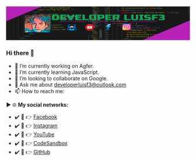 ![MyProfile](./public/github.png "Portada")

### Hi there 👋

- 🔭 I’m currently working on Agfer.
- 🌱 I’m currently learning JavaScript.
- 👯 I’m looking to collaborate on Google.
- 💬 Ask me about developerluisf3@outlook.com
- 📫 How to reach me:

**►** 🌐 **My social networks:**

- ✔️ 👀 👉 [Facebook](https://www.facebook.com/Developer-LuisF3-231261368847638 "Facebook")
- ✔️ 👀 👉 [Instagram](https://www.instagram.com/developer_luisf3/?hl=es "Instagram")
- ✔️ 👀 👉 [YouTube](https://www.youtube.com/channel/UCUe93GaLtWWz_c2vbhlFP9A "YouTube")
- ✔️ 👀 👉 [CodeSandbox](https://codesandbox.io/u/DeveloperLuisF3 "CodeSandbox")
- ✔️ 👀 👉 [GitHub](https://github.com/DeveloperLuisF3?tab=repositories "Git/Hub")

<!--
**DeveloperLuisF3/developerluisf3** is a ✨ _special_ ✨ repository because its `README.md` (this file) appears on your GitHub profile.

Here are some ideas to get you started:

- 🔭 I’m currently working on ...
- 🌱 I’m currently learning ...
- 👯 I’m looking to collaborate on ...
- 🤔 I’m looking for help with ...
- 💬 Ask me about ...
- 📫 How to reach me: ...
- 😄 Pronouns: ...
- ⚡ Fun fact: ...
-->
